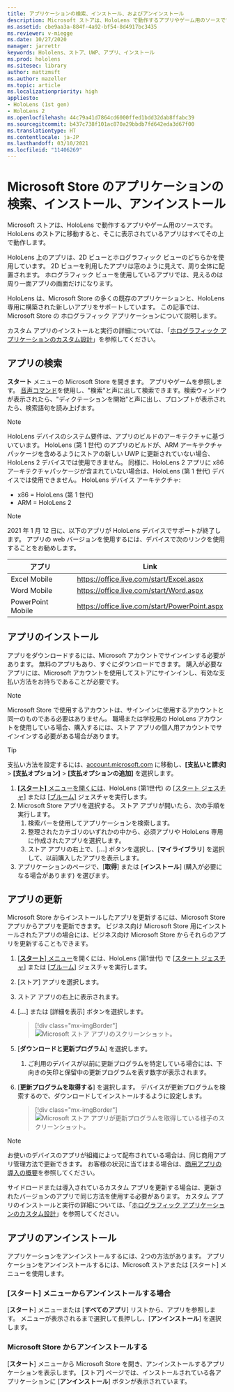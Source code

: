 ```yaml
---
title: アプリケーションの検索、インストール、およびアンインストール
description: Microsoft ストアは、HoloLens で動作するアプリやゲーム用のソースです。  Holographic アプリの検索、インストール、アンインストールの詳細については、こちらを参照してください。
ms.assetid: cbe9aa3a-884f-4a92-bf54-8d4917bc3435
ms.reviewer: v-miegge
ms.date: 10/27/2020
manager: jarrettr
keywords: Hololens、ストア、UWP、アプリ、インストール
ms.prod: hololens
ms.sitesec: library
author: mattzmsft
ms.author: mazeller
ms.topic: article
ms.localizationpriority: high
appliesto:
- HoloLens (1st gen)
- HoloLens 2
ms.openlocfilehash: 44c79a41d7864cd6000ffed1bdd32dab8ffabc39
ms.sourcegitcommit: b437c738f101ac870a29bbdb7fd642eda3d67f00
ms.translationtype: HT
ms.contentlocale: ja-JP
ms.lasthandoff: 03/10/2021
ms.locfileid: "11406269"
---
```

# <a name="find-install-and-uninstall-applications-from-the-microsoft-store"></a>Microsoft Store のアプリケーションの検索、インストール、アンインストール

Microsoft ストアは、HoloLens で動作するアプリやゲーム用のソースです。 HoloLens のストアに移動すると、そこに表示されているアプリはすべてその上で動作します。

HoloLens 上のアプリは、2D ビューとホログラフィック ビューのどちらかを使用しています。 2D ビューを利用したアプリは窓のように見えて、周り全体に配置されます。 ホログラフィック ビューを使用しているアプリでは、見えるのは周り一面アプリの画面だけになります。

HoloLens は、Microsoft Store の多くの既存のアプリケーションと、HoloLens 専用に構築された新しいアプリをサポートしています。  この記事では、Microsoft Store の ホログラフィック アプリケーションについて説明します。

カスタム アプリのインストールと実行の詳細については、「[ホログラフィック アプリケーションのカスタム設計](holographic-custom-apps.md)」を参照してください。

## <a name="find-apps"></a>アプリの検索

**スタート** メニューの Microsoft Store を開きます。 アプリやゲームを参照します。 [音声コマンド](hololens-cortana.md)を使用し、"検索"と声に出して検索できます。検索ウィンドウが表示されたら、"ディクテーションを開始"と声に出し、プロンプトが表示されたら、検索語句を読み上げます。

> [!NOTE]
> HoloLens デバイスのシステム要件は、アプリのビルドのアーキテクチャに基づいています。 HoloLens (第 1 世代) のアプリのビルドが、ARM アーキテクチャ パッケージを含めるようにストアの新しい UWP に更新されていない場合、HoloLens 2 デバイスでは使用できません。 同様に、HoloLens 2 アプリに x86 アーキテクチャパッケージが含まれていない場合は、HoloLens (第 1 世代) デバイスでは使用できません。 HoloLens デバイス アーキテクチャ:
> - x86 = HoloLens (第 1 世代)
> - ARM = HoloLens 2

> [!NOTE]
> 2021 年 1 月 12 日に、以下のアプリが HoloLens デバイスでサポートが終了します。 アプリの web バージョンを使用するには、デバイスで次のリンクを使用することをお勧めします。

| アプリ        | Link                                          |
|------------|-----------------------------------------------|
| Excel Mobile      | https://office.live.com/start/Excel.aspx      |
| Word Mobile       | https://office.live.com/start/Word.aspx       |
| PowerPoint Mobile | https://office.live.com/start/PowerPoint.aspx |

## <a name="install-apps"></a>アプリのインストール

アプリをダウンロードするには、Microsoft アカウントでサインインする必要があります。 無料のアプリもあり、すぐにダウンロードできます。 購入が必要なアプリには、Microsoft アカウントを使用してストアにサインインし、有効な支払い方法をお持ちであることが必要です。
> [!NOTE]
> Microsoft Store で使用するアカウントは、サインインに使用するアカウントと同一のものである必要はありません。 職場または学校用の HoloLens アカウントを使用している場合、購入するには、ストア アプリの個人用アカウントでサインインする必要がある場合があります。

> [!TIP]
> 支払い方法を設定するには、[account.microsoft.com](https://account.microsoft.com/) に移動し、**[支払いと請求]** > **[支払オプション]** > **[支払オプションの追加]** を選択します。

1. [**[スタート]** メニューを開くには](holographic-home.md)、HoloLens (第1世代) の [[スタート ジェスチャ]](https://docs.microsoft.com/hololens/hololens2-basic-usage#start-gesture) または [[ブルーム]](hololens1-basic-usage.md) ジェスチャを実行します。
1. Microsoft Store アプリを選択する。 ストア アプリが開いたら、次の手順を実行します。
   1. 検索バーを使用してアプリケーションを検索します。 
   1. 整理されたカテゴリのいずれかの中から、必須アプリや HoloLens 専用に作成されたアプリを選択します。
   1. ストア アプリの右上で、[**...**] ボタンを選択し、[**マイライブラリ**] を選択して、以前購入したアプリを表示します。
1. アプリケーションのページで、[**取得**] または [**インストール**] (購入が必要になる場合があります) を選びます。

## <a name="update-apps"></a>アプリの更新
Microsoft Store からインストールしたアプリを更新するには、Microsoft Store アプリからアプリを更新できます。 ビジネス向け Microsoft Store 用にインストールされたアプリの場合には、ビジネス向け Microsoft Store からそれらのアプリを更新することもできます。 
1. [[**スタート**] メニュー](holographic-home.md)を開くには、HoloLens (第1世代) で [[スタート ジェスチャ](https://docs.microsoft.com/hololens/hololens2-basic-usage#start-gesture)] または [[ブルーム](hololens1-basic-usage.md)] ジェスチャを実行します。
1. [ストア] アプリを選択します。
1. ストア アプリの右上に表示されます。 
1. [**...**] または [詳細を表示] ボタンを選択します。

   > [!div class="mx-imgBorder"]
   > ![Microsoft ストア アプリのスクリーンショット。](images/store-update-1.png)

1. [**ダウンロードと更新プログラム**] を選択します。
    1. ご利用のデバイスが以前に更新プログラムを特定している場合には、下向きの矢印と保留中の更新プログラムを表す数字が表示されます。
1. [**更新プログラムを取得する**] を選択します。 デバイスが更新プログラムを検索するので、ダウンロードしてインストールするように設定します。 
 
   > [!div class="mx-imgBorder"]
   > ![Microsoft ストア アプリが更新プログラムを取得している様子のスクリーンショット。](images/store-update-2.png.jpg)

> [!NOTE]
> お使いのデバイスのアプリが組織によって配布されている場合は、同じ商用アプリ管理方法で更新できます。 お客様の状況に当てはまる場合は、[商用アプリの導入の概要](app-deploy-overview.md)を参照してください。
>
> サイドロードまたは導入されているカスタム アプリを更新する場合は、更新されたバージョンのアプリで同じ方法を使用する必要があります。 カスタム アプリのインストールと実行の詳細については、「[ホログラフィック アプリケーションのカスタム設計](holographic-custom-apps.md)」を参照してください。

## <a name="uninstall-apps"></a>アプリのアンインストール

アプリケーションをアンインストールするには、2つの方法があります。  アプリケーションをアンインストールするには、Microsoft ストアまたは [スタート] メニューを使用します。

### <a name="uninstall-from-the-start-menu"></a>[スタート] メニューからアンインストールする場合

[**スタート**] メニューまたは [**すべてのアプリ**] リストから、アプリを参照します。 メニューが表示されるまで選択して長押しし、[**アンインストール**] を選択します。

### <a name="uninstall-from-the-microsoft-store"></a>Microsoft Store からアンインストールする

[**スタート**] メニューから Microsoft Store を開き、アンインストールするアプリケーションを表示します。  [ストア] ページでは、インストールされている各アプリケーションに [**アンインストール**] ボタンが表示されています。
